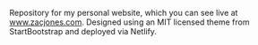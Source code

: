 Repository for my personal website, which you can see live at www.zacjones.com. Designed using an MIT licensed theme from StartBootstrap and deployed via Netlify.
